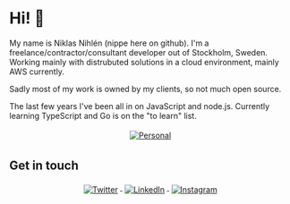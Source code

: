 # Hi! 👋

My name is Niklas Nihlén (nippe here on github). I'm a freelance/contractor/consultant developer out of Stockholm, Sweden. Working mainly with distrubuted solutions in a cloud environment, mainly AWS currently.

Sadly most of my work is owned by my clients, so not much open source.

The last few years I've been all in on JavaScript and node.js. Currently learning TypeScript and Go is on the "to learn" list.

<p align="center">
  <a href="https://hardcoded.se">
    <img src="https://raw.githubusercontent.com/MikeCodesDotNET/MikeCodesDotNET/a8abbf37441f3253f74ea255a47f289208d7568c/Resources/personalBlog.svg" alt="Personal" style="vertical-align:top; margin:4px">
  </a>  
</p>

## Get in touch

<p align="center">
  <a href="https://twitter.com/nippe">
    <img src="https://raw.githubusercontent.com/MikeCodesDotNET/MikeCodesDotNET/a8abbf37441f3253f74ea255a47f289208d7568c/Resources/twitter.svg" alt="Twitter" style="vertical-align:top; margin:4px">
  </a>

  <a href="https://www.linkedin.com/in/niklasnihlen/">
    <img src="https://raw.githubusercontent.com/MikeCodesDotNET/MikeCodesDotNET/a8abbf37441f3253f74ea255a47f289208d7568c/Resources/linkedIn.svg" alt="LinkedIn" style="vertical-align:top; margin:4px">
  </a>

  <a href="https://www.instagram.com/nippe_n/">
    <img src="https://raw.githubusercontent.com/MikeCodesDotNET/MikeCodesDotNET/a8abbf37441f3253f74ea255a47f289208d7568c/Resources/instagram.svg" alt="Instagram" style="vertical-align:top; margin:4px">
  </a>

</p>
